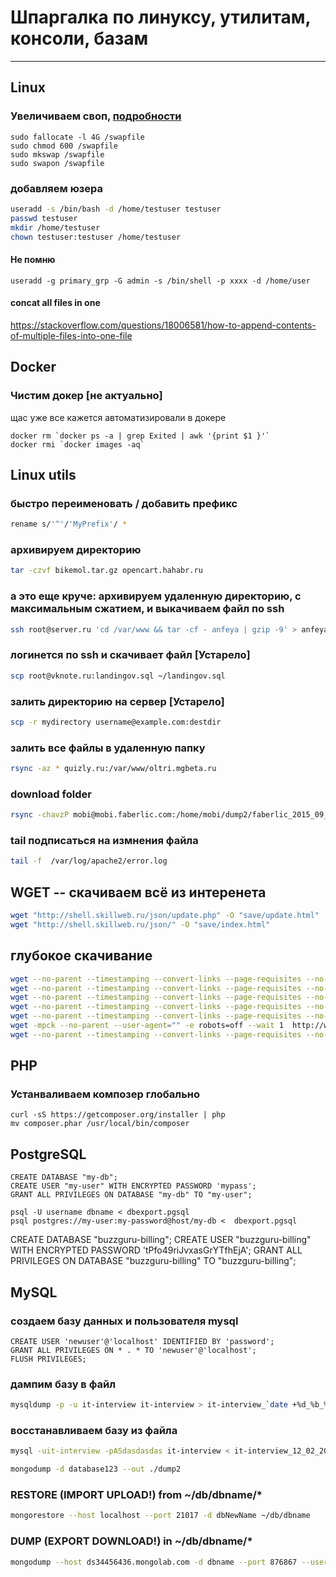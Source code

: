# Шпаргалка по линуксу, утилитам, консоли, базам
-------

## Linux

### Увеличиваем своп, [подробности](https://www.digitalocean.com/community/tutorials/how-to-add-swap-on-ubuntu-14-04)
```
sudo fallocate -l 4G /swapfile
sudo chmod 600 /swapfile
sudo mkswap /swapfile
sudo swapon /swapfile
```

### добавляем юзера
```bash
useradd -s /bin/bash -d /home/testuser testuser
passwd testuser
mkdir /home/testuser
chown testuser:testuser /home/testuser
```

#### Не помню
```
useradd -g primary_grp -G admin -s /bin/shell -p xxxx -d /home/user
```

#### concat all files in one
https://stackoverflow.com/questions/18006581/how-to-append-contents-of-multiple-files-into-one-file


## Docker

### Чистим докер [не актуально]
щас уже все кажется автоматизировали в докере
```
docker rm `docker ps -a | grep Exited | awk '{print $1 }'`
docker rmi `docker images -aq`
```


## Linux utils

### быстро переименовать / добавить префикс
```bash
rename s/'^'/'MyPrefix'/ *
```

### архивируем директорию
```bash
tar -czvf bikemol.tar.gz opencart.hahabr.ru
```

### а это еще круче: архивируем удаленную директорию, с максимальным сжатием, и выкачиваем файл по ssh
```bash
ssh root@server.ru 'cd /var/www && tar -cf - anfeya | gzip -9' > anfeya_2014_04_19.tgz
```
### логинется по ssh и скачивает файл [Устарело]
```bash
scp root@vknote.ru:landingov.sql ~/landingov.sql
```
### залить директорию на сервер [Устарело]
```bash
scp -r mydirectory username@example.com:destdir
```


### залить все файлы в удаленную папку
```bash
rsync -az * quizly.ru:/var/www/oltri.mgbeta.ru
```

### download folder
```bash
rsync -chavzP mobi@mobi.faberlic.com:/home/mobi/dump2/faberlic_2015_09_18 ./dump
```

### tail подписаться на измнения файла
```bash
tail -f  /var/log/apache2/error.log
```


## WGET -- скачиваем всё из интеренета

```bash
wget "http://shell.skillweb.ru/json/update.php" -O "save/update.html"
wget "http://shell.skillweb.ru/json/" -O "save/index.html"
```

## глубокое скачивание

```bash
wget --no-parent --timestamping --convert-links --page-requisites --no-host-directories -erobots=off https://trafficstars.com/
wget --no-parent --timestamping --convert-links --page-requisites --no-host-directories -erobots=off http://landing001.akropol-st.ru/
wget --no-parent --timestamping --convert-links --page-requisites --no-host-directories -erobots=off http://demo.oscodo.com/obsession-v1.1/html-video-bg/dark-demo-two-video-transparent-pattern.html
wget --no-parent --timestamping --convert-links --page-requisites --no-host-directories -erobots=off http://landing001.akropol-st.ru/
wget --no-parent --timestamping --convert-links --page-requisites --no-host-directories -erobots=off --adjust-extension http://landing001.akropol-st.ru/
wget -mpck --no-parent --user-agent="" -e robots=off --wait 1  http://web.archive.org/web/20141216214338/http://biz-accord.ru/
wget --no-parent --timestamping --convert-links --page-requisites --no-host-directories -erobots=off --adjust-extension  --mirror --domains=staticweb.archive.org,web.archive.org http://web.archive.org/web/20141216214338/http://biz-accord.ru/
```

## PHP

### Устанваливаем композер глобально
```
curl -sS https://getcomposer.org/installer | php 
mv composer.phar /usr/local/bin/composer
```
## PostgreSQL

```
CREATE DATABASE "my-db";
CREATE USER "my-user" WITH ENCRYPTED PASSWORD 'mypass';
GRANT ALL PRIVILEGES ON DATABASE "my-db" TO "my-user";
```

```
psql -U username dbname < dbexport.pgsql
psql postgres://my-user:my-password@host/my-db <  dbexport.pgsql
```

CREATE DATABASE "buzzguru-billing";
CREATE USER "buzzguru-billing" WITH ENCRYPTED PASSWORD 'tPfo49riJvxasGrYTfhEjA';
GRANT ALL PRIVILEGES ON DATABASE "buzzguru-billing" TO "buzzguru-billing";


## MySQL

### создаем базу данных и пользователя mysql
```
CREATE USER 'newuser'@'localhost' IDENTIFIED BY 'password';
GRANT ALL PRIVILEGES ON * . * TO 'newuser'@'localhost';
FLUSH PRIVILEGES;
```

### дампим базу в файл
```bash
mysqldump -p -u it-interview it-interview > it-interview_`date +%d_%b_%Y`.sql
```
### восстанавливаем базу из файла
```bash
mysql -uit-interview -pASdasdasdas it-interview < it-interview_12_02_2014.sql
```

```bash
mongodump -d database123 --out ./dump2
```

### RESTORE (IMPORT UPLOAD!) from ~/db/dbname/*
```bash
mongorestore --host localhost --port 21017 -d dbNewName ~/db/dbname
```

### DUMP (EXPORT DOWNLOAD!) in ~/db/dbname/*
```bash
mongodump --host ds34456436.mongolab.com -d dbname --port 876867 --username user --password pass --out ~/db
```
